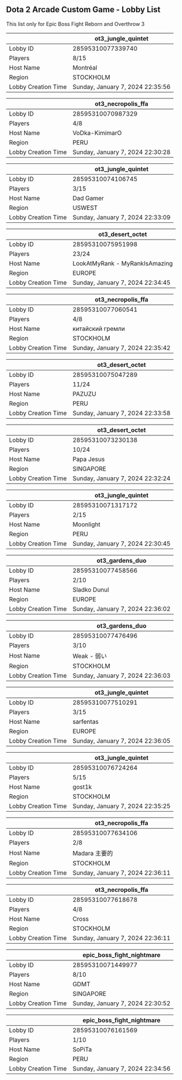 ## Dota 2 Arcade Custom Game - Lobby List

This list only for Epic Boss Fight Reborn and Overthrow 3

|  | ot3_jungle_quintet |
| ------ | ------ |
| Lobby ID | 28595310077339740 |
| Players | 8/15 |
| Host Name | Montréal |
| Region | STOCKHOLM |
| Lobby Creation Time | Sunday, January 7, 2024 22:35:56 |


|  | ot3_necropolis_ffa |
| ------ | ------ |
| Lobby ID | 28595310070987329 |
| Players | 4/8 |
| Host Name | VoDka-KimimarO |
| Region | PERU |
| Lobby Creation Time | Sunday, January 7, 2024 22:30:28 |


|  | ot3_jungle_quintet |
| ------ | ------ |
| Lobby ID | 28595310074106745 |
| Players | 3/15 |
| Host Name | Dad Gamer |
| Region | USWEST |
| Lobby Creation Time | Sunday, January 7, 2024 22:33:09 |


|  | ot3_desert_octet |
| ------ | ------ |
| Lobby ID | 28595310075951998 |
| Players | 23/24 |
| Host Name | LookAtMyRank - MyRankIsAmazing |
| Region | EUROPE |
| Lobby Creation Time | Sunday, January 7, 2024 22:34:45 |


|  | ot3_necropolis_ffa |
| ------ | ------ |
| Lobby ID | 28595310077060541 |
| Players | 4/8 |
| Host Name | китайский гремли |
| Region | STOCKHOLM |
| Lobby Creation Time | Sunday, January 7, 2024 22:35:42 |


|  | ot3_desert_octet |
| ------ | ------ |
| Lobby ID | 28595310075047289 |
| Players | 11/24 |
| Host Name | PAZUZU |
| Region | PERU |
| Lobby Creation Time | Sunday, January 7, 2024 22:33:58 |


|  | ot3_desert_octet |
| ------ | ------ |
| Lobby ID | 28595310073230138 |
| Players | 10/24 |
| Host Name | Papa Jesus |
| Region | SINGAPORE |
| Lobby Creation Time | Sunday, January 7, 2024 22:32:24 |


|  | ot3_jungle_quintet |
| ------ | ------ |
| Lobby ID | 28595310071317172 |
| Players | 2/15 |
| Host Name | Moonlight |
| Region | PERU |
| Lobby Creation Time | Sunday, January 7, 2024 22:30:45 |


|  | ot3_gardens_duo |
| ------ | ------ |
| Lobby ID | 28595310077458566 |
| Players | 2/10 |
| Host Name | Sladko Dunul |
| Region | EUROPE |
| Lobby Creation Time | Sunday, January 7, 2024 22:36:02 |


|  | ot3_gardens_duo |
| ------ | ------ |
| Lobby ID | 28595310077476496 |
| Players | 3/10 |
| Host Name | Weak - 弱い |
| Region | STOCKHOLM |
| Lobby Creation Time | Sunday, January 7, 2024 22:36:03 |


|  | ot3_jungle_quintet |
| ------ | ------ |
| Lobby ID | 28595310077510291 |
| Players | 3/15 |
| Host Name | sarfentas |
| Region | EUROPE |
| Lobby Creation Time | Sunday, January 7, 2024 22:36:05 |


|  | ot3_jungle_quintet |
| ------ | ------ |
| Lobby ID | 28595310076724264 |
| Players | 5/15 |
| Host Name | gost1k |
| Region | STOCKHOLM |
| Lobby Creation Time | Sunday, January 7, 2024 22:35:25 |


|  | ot3_necropolis_ffa |
| ------ | ------ |
| Lobby ID | 28595310077634106 |
| Players | 2/8 |
| Host Name | Madara 主要的 |
| Region | STOCKHOLM |
| Lobby Creation Time | Sunday, January 7, 2024 22:36:11 |


|  | ot3_necropolis_ffa |
| ------ | ------ |
| Lobby ID | 28595310077618678 |
| Players | 4/8 |
| Host Name | Cross |
| Region | STOCKHOLM |
| Lobby Creation Time | Sunday, January 7, 2024 22:36:11 |


|  | epic_boss_fight_nightmare |
| ------ | ------ |
| Lobby ID | 28595310071449977 |
| Players | 8/10 |
| Host Name | GDMT |
| Region | SINGAPORE |
| Lobby Creation Time | Sunday, January 7, 2024 22:30:52 |


|  | epic_boss_fight_nightmare |
| ------ | ------ |
| Lobby ID | 28595310076161569 |
| Players | 1/10 |
| Host Name | SoPiTa |
| Region | PERU |
| Lobby Creation Time | Sunday, January 7, 2024 22:34:56 |


